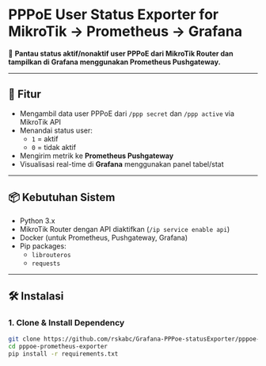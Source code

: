 # PPPoE User Status Exporter for MikroTik → Prometheus → Grafana

🔧 **Pantau status aktif/nonaktif user PPPoE dari MikroTik Router dan tampilkan di Grafana menggunakan Prometheus Pushgateway.**

---

## 🚀 Fitur

- Mengambil data user PPPoE dari `/ppp secret` dan `/ppp active` via MikroTik API
- Menandai status user:
  - `1` = aktif
  - `0` = tidak aktif
- Mengirim metrik ke **Prometheus Pushgateway**
- Visualisasi real-time di **Grafana** menggunakan panel tabel/stat

---

## 📦 Kebutuhan Sistem

- Python 3.x
- MikroTik Router dengan API diaktifkan (`/ip service enable api`)
- Docker (untuk Prometheus, Pushgateway, Grafana)
- Pip packages:
  - `librouteros`
  - `requests`

---

## 🛠 Instalasi

### 1. Clone & Install Dependency

```bash
git clone https://github.com/rskabc/Grafana-PPPoe-statusExporter/pppoe-prometheus-exporter.git(https://github.com/rskabc/Grafana-PPPoe-statusExporter.git)
cd pppoe-prometheus-exporter
pip install -r requirements.txt
